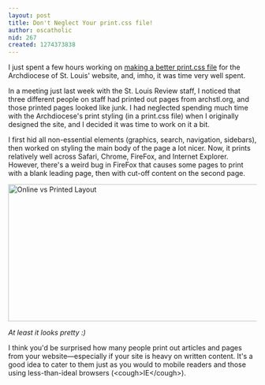 ```yaml
---
layout: post
title: Don't Neglect Your print.css file!
author: oscatholic
nid: 267
created: 1274373838
---
```

<p>I just spent a few hours working on <a href="http://archstldev.com/story/2010/better-printing-arch">making a better print.css file</a> for the Archdiocese of St. Louis' website, and, imho, it was time very well spent.</p>
<p>In a meeting just last week with the St. Louis Review staff, I noticed that three different people on staff had printed out pages from archstl.org, and those printed pages looked like junk. I had neglected spending much time with the Archdiocese's print styling (in a print.css file) when I originally designed the site, and I decided it was time to work on it a bit.</p>
<p>I first hid all non-essential elements (graphics, search, navigation, sidebars), then worked on styling the main body of the page a lot nicer. Now, it prints relatively well across Safari, Chrome, FireFox, and Internet Explorer. However, there's a weird bug in FireFox that causes some pages to print with a blank leading page, then with cut-off content on the second page.</p>
<p class="rtecenter"><img src="http://www.opensourcecatholic.com/sites/opensourcecatholic.com/files/user-uploads/oscatholic/online-vs-printed-archstl.jpg" alt="Online vs Printed Layout" width="600" height="278" /></p>
<p class="rtecenter"><em>At least it looks pretty :)</em></p>
<p>I think you'd be surprised how many people print out articles and pages from your website—especially if your site is heavy on written content. It's a good idea to cater to them just as you would to mobile readers and those using less-than-ideal browsers (&lt;cough&gt;IE&lt;/cough&gt;).</p>
